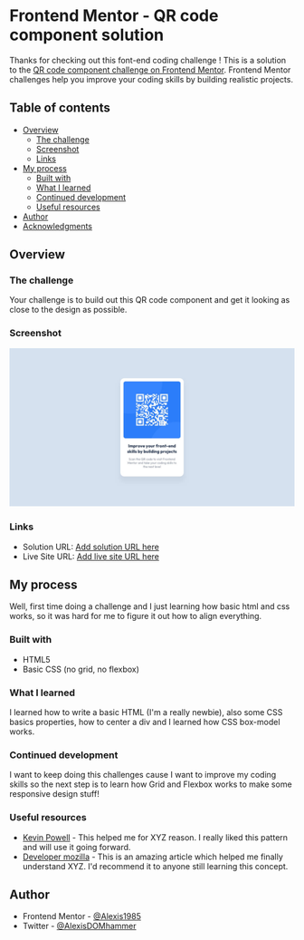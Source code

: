 # Frontend Mentor - QR code component solution

Thanks for checking out this font-end coding challenge !
This is a solution to the [QR code component challenge on Frontend Mentor](https://www.frontendmentor.io/challenges/qr-code-component-iux_sIO_H). Frontend Mentor challenges help you improve your coding skills by building realistic projects. 

## Table of contents

- [Overview](#overview)
  - [The challenge](#the-challenge)
  - [Screenshot](#screenshot)
  - [Links](#links)
- [My process](#my-process)
  - [Built with](#built-with)
  - [What I learned](#what-i-learned)
  - [Continued development](#continued-development)
  - [Useful resources](#useful-resources)
- [Author](#author)
- [Acknowledgments](#acknowledgments)


## Overview

### The challenge

Your challenge is to build out this QR code component and get it looking as close to the design as possible.

### Screenshot

![](./design/desktop-design.jpg)

### Links

- Solution URL: [Add solution URL here](https://your-solution-url.com)
- Live Site URL: [Add live site URL here](https://your-live-site-url.com)

## My process

Well, first time doing a challenge and I just learning how basic html and css works, so it was hard for me to figure it out how to align everything.

### Built with

- HTML5
- Basic CSS (no grid, no flexbox)

### What I learned

I learned how to write a basic HTML  (I'm a really newbie), also some CSS basics properties, 
how to center a div and I learned how CSS box-model works.

### Continued development

I want to keep doing this challenges cause I want to improve my coding skills so the next step is to learn how Grid and Flexbox works to make some responsive design stuff!

### Useful resources

- [Kevin Powell](https://www.kevinpowell.co/) - This helped me for XYZ reason. I really liked this pattern and will use it going forward.
- [Developer mozilla](https://developer.mozilla.org/en-US/) - This is an amazing article which helped me finally understand XYZ. I'd recommend it to anyone still learning this concept.

## Author

- Frontend Mentor - [@Alexis1985](https://www.frontendmentor.io/profile/Alexisdm1985)
- Twitter - [@AlexisDOMhammer](https://twitter.com/AlexisDOMhammer)
